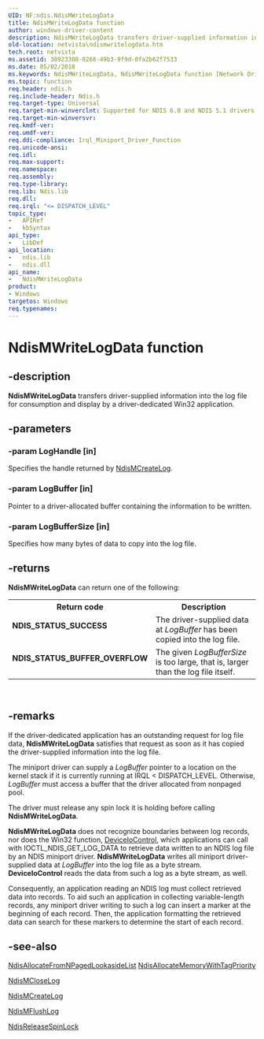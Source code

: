 ```yaml
---
UID: NF:ndis.NdisMWriteLogData
title: NdisMWriteLogData function
author: windows-driver-content
description: NdisMWriteLogData transfers driver-supplied information into the log file for consumption and display by a driver-dedicated Win32 application.
old-location: netvista\ndismwritelogdata.htm
tech.root: netvista
ms.assetid: 38923308-0268-49b3-9f9d-0fa2b62f7533
ms.date: 05/02/2018
ms.keywords: NdisMWriteLogData, NdisMWriteLogData function [Network Drivers Starting with Windows Vista], miniport_logging_ref_ca57cae5-4951-4c02-a745-d668bc8ec663.xml, ndis/NdisMWriteLogData, netvista.ndismwritelogdata
ms.topic: function
req.header: ndis.h
req.include-header: Ndis.h
req.target-type: Universal
req.target-min-winverclnt: Supported for NDIS 6.0 and NDIS 5.1 drivers (see    NdisMWriteLogData (NDIS 5.1)) in   Windows Vista. Supported for NDIS 5.1 drivers (see    NdisMWriteLogData (NDIS 5.1)) in   Windows XP.
req.target-min-winversvr: 
req.kmdf-ver: 
req.umdf-ver: 
req.ddi-compliance: Irql_Miniport_Driver_Function
req.unicode-ansi: 
req.idl: 
req.max-support: 
req.namespace: 
req.assembly: 
req.type-library: 
req.lib: Ndis.lib
req.dll: 
req.irql: "<= DISPATCH_LEVEL"
topic_type:
-	APIRef
-	kbSyntax
api_type:
-	LibDef
api_location:
-	ndis.lib
-	ndis.dll
api_name:
-	NdisMWriteLogData
product:
- Windows
targetos: Windows
req.typenames: 
---
```


# NdisMWriteLogData function


## -description


<b>NdisMWriteLogData</b> transfers driver-supplied information into the log file for consumption and display
  by a driver-dedicated Win32 application.


## -parameters




### -param LogHandle [in]

Specifies the handle returned by 
     <a href="https://msdn.microsoft.com/library/windows/hardware/ff563572">NdisMCreateLog</a>.


### -param LogBuffer [in]

Pointer to a driver-allocated buffer containing the information to be written.


### -param LogBufferSize [in]

Specifies how many bytes of data to copy into the log file.


## -returns



<b>NdisMWriteLogData</b> can return one of the following:

<table>
<tr>
<th>Return code</th>
<th>Description</th>
</tr>
<tr>
<td width="40%">
<dl>
<dt><b>NDIS_STATUS_SUCCESS</b></dt>
</dl>
</td>
<td width="60%">
The driver-supplied data at 
       <i>LogBuffer</i> has been copied into the log file.

</td>
</tr>
<tr>
<td width="40%">
<dl>
<dt><b>NDIS_STATUS_BUFFER_OVERFLOW</b></dt>
</dl>
</td>
<td width="60%">
The given 
       <i>LogBufferSize</i> is too large, that is, larger than the log file itself.

</td>
</tr>
</table>
 




## -remarks



If the driver-dedicated application has an outstanding request for log file data, 
    <b>NdisMWriteLogData</b> satisfies that request as soon as it has copied the driver-supplied information
    into the log file.

The miniport driver can supply a 
    <i>LogBuffer</i> pointer to a location on the kernel stack if it is currently running at IRQL &lt;
    DISPATCH_LEVEL. Otherwise, 
    <i>LogBuffer</i> must access a buffer that the driver allocated from nonpaged pool.

The driver must release any spin lock it is holding before calling 
    <b>NdisMWriteLogData</b>.

<b>NdisMWriteLogData</b> does not recognize boundaries between log records, nor does the Win32 function, 
    <a href="https://msdn.microsoft.com/1d35c087-6672-4fc6-baa1-a886dd9d3878">DeviceIoControl</a>, which applications can call with IOCTL_NDIS_GET_LOG_DATA to retrieve data written
    to an NDIS log file by an NDIS miniport driver. 
    <b>NdisMWriteLogData</b> writes all miniport driver-supplied data at 
    <i>LogBuffer</i> into the log file as a byte stream. 
    <b>DeviceIoControl</b> reads the data from such a log as a byte stream, as well.

Consequently, an application reading an NDIS log must collect retrieved data into records. To aid such
    an application in collecting variable-length records, any miniport driver writing to such a log can
    insert a marker at the beginning of each record. Then, the application formatting the retrieved data can
    search for these markers to determine the start of each record.




## -see-also




<a href="https://msdn.microsoft.com/df690a05-359d-44f0-b063-4fc21d6c4d76">
   NdisAllocateFromNPagedLookasideList</a>



<a href="https://msdn.microsoft.com/aac4049c-a876-4bbb-ba3b-fa36c299e1c7">
   NdisAllocateMemoryWithTagPriority</a>



<a href="https://msdn.microsoft.com/library/windows/hardware/ff562790">NdisMCloseLog</a>



<a href="https://msdn.microsoft.com/library/windows/hardware/ff563572">NdisMCreateLog</a>



<a href="https://msdn.microsoft.com/library/windows/hardware/ff563584">NdisMFlushLog</a>



<a href="https://msdn.microsoft.com/library/windows/hardware/ff564524">NdisReleaseSpinLock</a>
 

 

